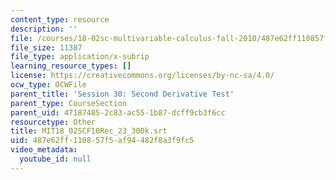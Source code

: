 ```yaml
---
content_type: resource
description: ''
file: /courses/18-02sc-multivariable-calculus-fall-2010/487e62ff110857f5af94482f8a3f9fc5_MIT18_02SCF10Rec_23_300k.vtt
file_size: 11387
file_type: application/x-subrip
learning_resource_types: []
license: https://creativecommons.org/licenses/by-nc-sa/4.0/
ocw_type: OCWFile
parent_title: 'Session 30: Second Derivative Test'
parent_type: CourseSection
parent_uid: 47187485-2c83-ac55-1b87-dcff9cb3f6cc
resourcetype: Other
title: MIT18_02SCF10Rec_23_300k.srt
uid: 487e62ff-1108-57f5-af94-482f8a3f9fc5
video_metadata:
  youtube_id: null
---
```

